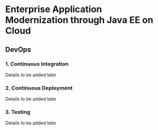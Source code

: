 # Enterprise Application Modernization through Java EE on Cloud

## DevOps

### 1. Continuous Integration

Details to be added later

### 2. Continuous Deployment

Details to be added later

### 3. Testing

Details to be added later

